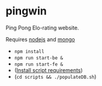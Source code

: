 # pingwin
Ping Pong Elo-rating website.

Requires [nodejs](nodejs.org) and [mongo](mongodb.com)

- `npm install`
- `npm run start-be &`
- `npm run start-fe &`
- ([Install script requirements](https://github.com/pingwin-org/pingwin/blob/master/scripts/README.md))
- (`cd scripts && ./populateDB.sh`)
